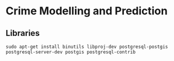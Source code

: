 # Crime Modelling and Prediction
## Libraries
``` shell
sudo apt-get install binutils libproj-dev postgresql-postgis postgresql-server-dev postgis postgresql-contrib
```
